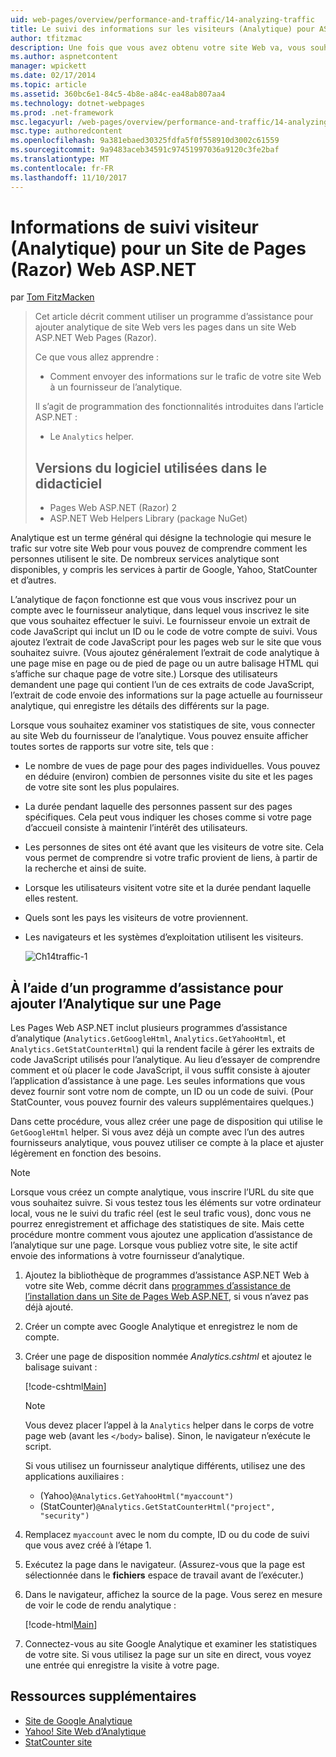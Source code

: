 ```yaml
---
uid: web-pages/overview/performance-and-traffic/14-analyzing-traffic
title: Le suivi des informations sur les visiteurs (Analytique) pour ASP.NET Web Pages (Razor) Site | Documents Microsoft
author: tfitzmac
description: Une fois que vous avez obtenu votre site Web va, vous souhaiterez analyser le trafic de votre site Web.
ms.author: aspnetcontent
manager: wpickett
ms.date: 02/17/2014
ms.topic: article
ms.assetid: 360bc6e1-84c5-4b8e-a84c-ea48ab807aa4
ms.technology: dotnet-webpages
ms.prod: .net-framework
msc.legacyurl: /web-pages/overview/performance-and-traffic/14-analyzing-traffic
msc.type: authoredcontent
ms.openlocfilehash: 9a381ebaed30325fdfa5f0f558910d3002c61559
ms.sourcegitcommit: 9a9483aceb34591c97451997036a9120c3fe2baf
ms.translationtype: MT
ms.contentlocale: fr-FR
ms.lasthandoff: 11/10/2017
---
```

<a name="tracking-visitor-information-analytics-for-an-aspnet-web-pages-razor-site"></a>Informations de suivi visiteur (Analytique) pour un Site de Pages (Razor) Web ASP.NET
====================
par [Tom FitzMacken](https://github.com/tfitzmac)

> Cet article décrit comment utiliser un programme d’assistance pour ajouter analytique de site Web vers les pages dans un site Web ASP.NET Web Pages (Razor).
> 
> Ce que vous allez apprendre :
> 
> - Comment envoyer des informations sur le trafic de votre site Web à un fournisseur de l’analytique.
> 
> Il s’agit de programmation des fonctionnalités introduites dans l’article ASP.NET :
> 
> - Le `Analytics` helper.
>   
> 
> ## <a name="software-versions-used-in-the-tutorial"></a>Versions du logiciel utilisées dans le didacticiel
> 
> 
> - Pages Web ASP.NET (Razor) 2
> - ASP.NET Web Helpers Library (package NuGet)


Analytique est un terme général qui désigne la technologie qui mesure le trafic sur votre site Web pour vous pouvez de comprendre comment les personnes utilisent le site. De nombreux services analytique sont disponibles, y compris les services à partir de Google, Yahoo, StatCounter et d’autres.

L’analytique de façon fonctionne est que vous vous inscrivez pour un compte avec le fournisseur analytique, dans lequel vous inscrivez le site que vous souhaitez effectuer le suivi. Le fournisseur envoie un extrait de code JavaScript qui inclut un ID ou le code de votre compte de suivi. Vous ajoutez l’extrait de code JavaScript pour les pages web sur le site que vous souhaitez suivre. (Vous ajoutez généralement l’extrait de code analytique à une page mise en page ou de pied de page ou un autre balisage HTML qui s’affiche sur chaque page de votre site.) Lorsque des utilisateurs demandent une page qui contient l’un de ces extraits de code JavaScript, l’extrait de code envoie des informations sur la page actuelle au fournisseur analytique, qui enregistre les détails des différents sur la page.

Lorsque vous souhaitez examiner vos statistiques de site, vous connecter au site Web du fournisseur de l’analytique. Vous pouvez ensuite afficher toutes sortes de rapports sur votre site, tels que :

- Le nombre de vues de page pour des pages individuelles. Vous pouvez en déduire (environ) combien de personnes visite du site et les pages de votre site sont les plus populaires.
- La durée pendant laquelle des personnes passent sur des pages spécifiques. Cela peut vous indiquer les choses comme si votre page d’accueil consiste à maintenir l’intérêt des utilisateurs.
- Les personnes de sites ont été avant que les visiteurs de votre site. Cela vous permet de comprendre si votre trafic provient de liens, à partir de la recherche et ainsi de suite.
- Lorsque les utilisateurs visitent votre site et la durée pendant laquelle elles restent.
- Quels sont les pays les visiteurs de votre proviennent.
- Les navigateurs et les systèmes d’exploitation utilisent les visiteurs.

    ![Ch14traffic-1](14-analyzing-traffic/_static/image1.jpg)

## <a name="using-a-helper-to-add-analytics-to-a-page"></a>À l’aide d’un programme d’assistance pour ajouter l’Analytique sur une Page

Les Pages Web ASP.NET inclut plusieurs programmes d’assistance d’analytique (`Analytics.GetGoogleHtml`, `Analytics.GetYahooHtml`, et `Analytics.GetStatCounterHtml`) qui la rendent facile à gérer les extraits de code JavaScript utilisés pour l’analytique. Au lieu d’essayer de comprendre comment et où placer le code JavaScript, il vous suffit consiste à ajouter l’application d’assistance à une page. Les seules informations que vous devez fournir sont votre nom de compte, un ID ou un code de suivi. (Pour StatCounter, vous pouvez fournir des valeurs supplémentaires quelques.)

Dans cette procédure, vous allez créer une page de disposition qui utilise le `GetGoogleHtml` helper. Si vous avez déjà un compte avec l’un des autres fournisseurs analytique, vous pouvez utiliser ce compte à la place et ajuster légèrement en fonction des besoins.

> [!NOTE]
> Lorsque vous créez un compte analytique, vous inscrire l’URL du site que vous souhaitez suivre. Si vous testez tous les éléments sur votre ordinateur local, vous ne le suivi du trafic réel (est le seul trafic vous), donc vous ne pourrez enregistrement et affichage des statistiques de site. Mais cette procédure montre comment vous ajoutez une application d’assistance de l’analytique sur une page. Lorsque vous publiez votre site, le site actif envoie des informations à votre fournisseur d’analytique.


1. Ajoutez la bibliothèque de programmes d’assistance ASP.NET Web à votre site Web, comme décrit dans [programmes d’assistance de l’installation dans un Site de Pages Web ASP.NET](https://go.microsoft.com/fwlink/?LinkId=252372), si vous n’avez pas déjà ajouté.
2. Créer un compte avec Google Analytique et enregistrez le nom de compte.
3. Créer une page de disposition nommée *Analytics.cshtml* et ajoutez le balisage suivant :

    [!code-cshtml[Main](14-analyzing-traffic/samples/sample1.cshtml)]

    > [!NOTE]
    > Vous devez placer l’appel à la `Analytics` helper dans le corps de votre page web (avant les `</body>` balise). Sinon, le navigateur n’exécute le script.

    Si vous utilisez un fournisseur analytique différents, utilisez une des applications auxiliaires :

    - (Yahoo)`@Analytics.GetYahooHtml("myaccount")`
    - (StatCounter)`@Analytics.GetStatCounterHtml("project", "security")`
4. Remplacez `myaccount` avec le nom du compte, ID ou du code de suivi que vous avez créé à l’étape 1.
5. Exécutez la page dans le navigateur. (Assurez-vous que la page est sélectionnée dans le **fichiers** espace de travail avant de l’exécuter.)
6. Dans le navigateur, affichez la source de la page. Vous serez en mesure de voir le code de rendu analytique :

    [!code-html[Main](14-analyzing-traffic/samples/sample2.html)]
7. Connectez-vous au site Google Analytique et examiner les statistiques de votre site. Si vous utilisez la page sur un site en direct, vous voyez une entrée qui enregistre la visite à votre page.

<a id="Additional_Resources"></a>
## <a name="additional-resources"></a>Ressources supplémentaires

- [Site de Google Analytique](https://www.google.com/analytics/)
- [Yahoo! Site Web d’Analytique](http://help.yahoo.com/l/us/yahoo/ywa/)
- [StatCounter site](http://statcounter.com/)
